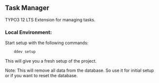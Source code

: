 ## Task Manager

TYPO3 12 LTS Extension for managing tasks.

### Local Environment:

Start setup with the following commands:

```bash
    ddev setup
```

This will give you a fresh setup of the project.

Note: This will remove all data from the database.
So use it for initial setup or if you want to reset the database.
